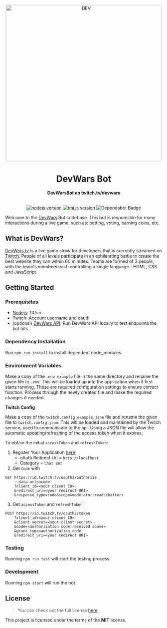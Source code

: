 <div align="center">
  <br>
  <img alt="DEV" src="https://i.imgur.com/FxskbDN.png" width="500px">
  <h1>DevWars Bot</h1>
  <strong>DevWarsBot on twitch.tv/devwars</strong>
</div>
<br>
<p align="center">
    <a href="">
    <img src="https://img.shields.io/badge/Nodejs-v14.5.x-green.svg" alt="nodejs version">
    </a>
    <a href="http://typeorm.io/#/">
    <img src="https://img.shields.io/badge/tmi.js-v1.3.1-purple.svg" alt="tmi.js version">
    </a>
    <img src="https://flat.badgen.net/dependabot/DevWars/devwars-bot/?icon=dependabot" alt="Dependabot Badge" />
</p>

Welcome to the [DevWars](https://wwww.devwars.tv/) Bot codebase. This bot is responsible for many interactions during a live game, such as: betting, voting, earning coins, etc.

## What is DevWars?

[DevWars.tv](https://www.devwars.tv/) is a live game show for developers that is currently streamed on [Twitch](https://www.twitch.tv/devwars). People of all levels participate in an exhilarating battle to create the best website they can within 60 minutes. Teams are formed of 3 people, with the team's members each controlling a single language - HTML, CSS and JavaScript.

## Getting Started

### Prerequisites

-   [Nodejs](https://nodejs.org/en/): 14.5.x
-   [Twitch](https://dev.twitch.tv/docs/irc): Account username and oauth
-   (optional) [DevWars API](https://github.com/DevWars/devwars-api): Run DevWars API locally to test endpoints the bot hits

### Dependency Installation

Run `npm run install` to install dependent node_modules.

### Environment Variables

Make a copy of the `.env.example` file in the same directory and rename the given file to `.env`. This will be loaded up into the application when it first starts running. These are required configuration settings to ensure correct function. Process through the newly created file and make the required changes if needed.

**Twitch Config**

Make a copy of the `twitch.config.example.json` file and rename the given file to `twitch.config.json`. This will be loaded and maintained by the Twitch service, used to communicate to the api. Using a JSON file will allow the automatic updating/refreshing of the access token when it expires.

To obtain the initial `accessToken` and `refreshToken`:

1. Register Your Application [here](https://dev.twitch.tv/)
   - oAuth Redirect Url = `http://localhost`
   - Category = `Chat Bot`
2. Get `Code` with
```
GET https://id.twitch.tv/oauth2/authorize
    --data-urlencode
    ?client_id=<your client ID>
    &redirect_uri=<your redirect URI>
    &response_type=code&scope=moderator:read:chatters
```
3. Get `accessToken` and `refreshToken`
```
POST https://id.twitch.tv/oauth2/token
    ?client_id=<your client ID>
    &client_secret=<your client secret>
    &code=<authorization code received above>
    &grant_type=authorization_code
    &redirect_uri=<your redirect URI>
```

### Testing

Running `npm run test` will start the testing process.

### Development

Running `npm start` will run the bot

## License

> You can check out the full license [here](https://github.com/DevWars/devwars-bot/blob/master/LICENSE.md)

This project is licensed under the terms of the **MIT** license.
